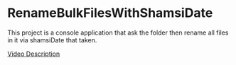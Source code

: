 # RenameBulkFilesWithShamsiDate
This project is a console application that ask the folder then rename all files in it via shamsiDate that taken.

[Video Description](github.mp4)
